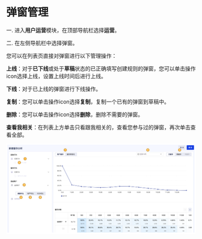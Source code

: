 # 弹窗管理

一. 进入**用户运营**模块，在顶部导航栏选择**运营**。

二. 在左侧导航栏中选择弹窗。

您可以在列表页直接对弹窗进行以下管理操作：

**上线**：对于**已下线**或处于**草稿**状态的已正确填写创建规则的弹窗，您可以单击操作icon选择上线，设置上线时间后进行上线。

**下线**：对于已上线的弹窗进行下线操作。

**复制**：您可以单击操作icon选择**复制**，复制一个已有的弹窗到草稿中。

**删除**：您可以单击操作icon选择**删除**，删除不需要的弹窗。

**查看我相关**：在列表上方单击只看跟我相关的，查看您参与过的弹窗，再次单击查看全部。

![](../../../.gitbook/assets/image%20%2887%29.png)

